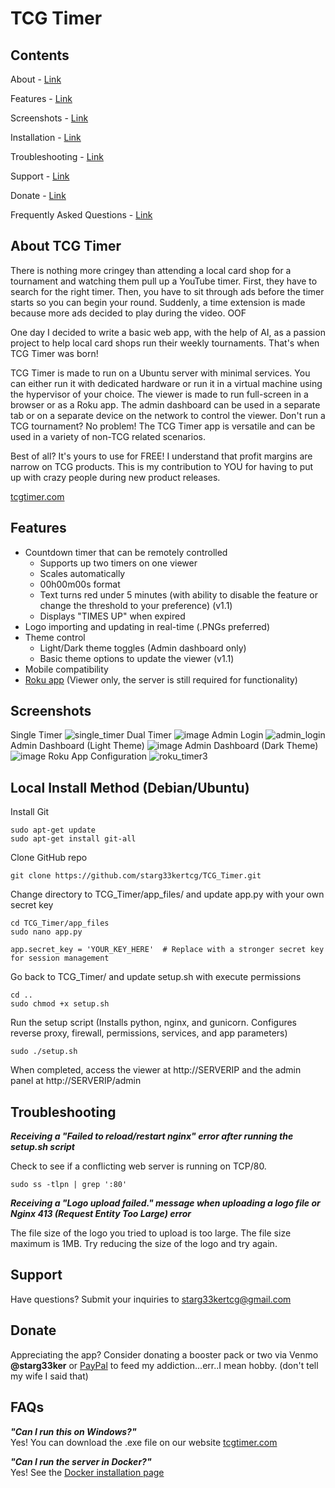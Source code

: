 # TCG Timer
## Contents
About -  [Link](#about-tcg-timer)

Features - [Link](#features)

Screenshots -  [Link](#screenshots)

Installation - [Link](#local-install-method)

Troubleshooting -  [Link](#troubleshooting)

Support - [Link](#support)

Donate -  [Link](#donate)

Frequently Asked Questions - [Link](#FAQs)

## About TCG Timer
There is nothing more cringey than attending a local card shop for a tournament and watching them pull up a YouTube timer. First, they have to search for the right timer. Then, you have to sit through ads before the timer starts so you can begin your round. Suddenly, a time extension is made because more ads decided to play during the video. OOF

One day I decided to write a basic web app, with the help of AI, as a passion project to help local card shops run their weekly tournaments. That's when TCG Timer was born!

TCG Timer is made to run on a Ubuntu server with minimal services. You can either run it with dedicated hardware or run it in a virtual machine using the hypervisor of your choice. The viewer is made to run full-screen in a browser or as a Roku app. The admin dashboard can be used in a separate tab or on a separate device on the network to control the viewer. Don't run a TCG tournament? No problem! The TCG Timer app is versatile and can be used in a variety of non-TCG related scenarios.

Best of all? It's yours to use for FREE! I understand that profit margins are narrow on TCG products. This is my contribution to YOU for having to put up with crazy people during new product releases.

<a href="https://www.tcgtimer.com">tcgtimer.com</a>

## Features
- Countdown timer that can be remotely controlled
  - Supports up two timers on one viewer
  - Scales automatically
  - 00h00m00s format
  - Text turns red under 5 minutes (with ability to disable the feature or change the threshold to your preference) (v1.1)
  - Displays "TIMES UP" when expired
- Logo importing and updating in real-time (.PNGs preferred)
- Theme control
  - Light/Dark theme toggles (Admin dashboard only)
  - Basic theme options to update the viewer (v1.1)
- Mobile compatibility
- <a href="https://github.com/starg33kertcg/TCG_Timer_Roku">Roku app</a> (Viewer only, the server is still required for functionality)

## Screenshots
Single Timer
![single_timer](https://github.com/user-attachments/assets/35fe5716-5a92-49e1-acda-2973c6a7ab8c)
Dual Timer
![image](https://github.com/user-attachments/assets/28ce7997-362b-43f3-882e-1f241d03647b)
Admin Login
![admin_login](https://github.com/user-attachments/assets/d6912ce2-0bb5-4ccf-b48d-0eedc8e1c2ab)
Admin Dashboard (Light Theme)
![image](https://github.com/user-attachments/assets/124b48bf-7460-48f4-8684-7fb43a46cd8f)
Admin Dashboard (Dark Theme)
![image](https://github.com/user-attachments/assets/d90bc386-1291-45a5-acb2-eccf4bf80c1e)
Roku App Configuration
![roku_timer3](https://github.com/user-attachments/assets/74c2016e-f2c1-40b0-bff9-2766aefc991d)

## Local Install Method (Debian/Ubuntu)
<a name="local-install-method"></a>
Install Git
```
sudo apt-get update
sudo apt-get install git-all
```
Clone GitHub repo
```
git clone https://github.com/starg33kertcg/TCG_Timer.git
```
Change directory to TCG_Timer/app_files/ and update app.py with your own secret key
```
cd TCG_Timer/app_files
sudo nano app.py
```
```
app.secret_key = 'YOUR_KEY_HERE'  # Replace with a stronger secret key for session management
```
Go back to TCG_Timer/ and update setup.sh with execute permissions
```
cd ..
sudo chmod +x setup.sh
```
Run the setup script (Installs python, nginx, and gunicorn. Configures reverse proxy, firewall, permissions, services, and app parameters)
```
sudo ./setup.sh
```
When completed, access the viewer at http://SERVERIP and the admin panel at http://SERVERIP/admin

## Troubleshooting
***Receiving a "Failed to reload/restart nginx" error after running the setup.sh script***

Check to see if a conflicting web server is running on TCP/80.
```
sudo ss -tlpn | grep ':80'
```

***Receiving a "Logo upload failed." message when uploading a logo file or Nginx 413 (Request Entity Too Large) error***

The file size of the logo you tried to upload is too large. The file size maximum is 1MB. Try reducing the size of the logo and try again.

## Support
Have questions? Submit your inquiries to starg33kertcg@gmail.com

## Donate
Appreciating the app? Consider donating a booster pack or two via Venmo **@starg33ker** or <a href="https://www.paypal.com/donate/?hosted_button_id=THKLW8ZBNMMEC">PayPal</a> to feed my addiction...err..I mean hobby. (don't tell my wife I said that)

## FAQs
<a name="FAQs"></a>
***"Can I run this on Windows?"***
<br>Yes! You can download the .exe file on our website <a href="https://www.tcgtimer.com">tcgtimer.com</a>

***"Can I run the server in Docker?"***
<br>Yes! See the <a href="https://github.com/starg33kertcg/TCG_Timer_Docker/tree/main">Docker installation page</a>
